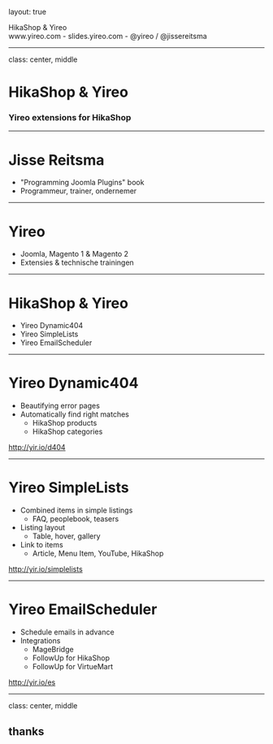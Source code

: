 layout: true
<div class="slide-heading">HikaShop & Yireo</div>
<div class="slide-footer">
    <span>www.yireo.com - slides.yireo.com  - @yireo / @jissereitsma</span>
</div>

---
class: center, middle
# HikaShop & Yireo
### Yireo extensions for HikaShop

---
# Jisse Reitsma
- "Programming Joomla Plugins" book
- Programmeur, trainer, ondernemer

---
# Yireo
- Joomla, Magento 1 & Magento 2
- Extensies & technische trainingen

---
# HikaShop & Yireo
- Yireo Dynamic404
- Yireo SimpleLists
- Yireo EmailScheduler

---
# Yireo Dynamic404
- Beautifying error pages
- Automatically find right matches
    - HikaShop products
    - HikaShop categories

http://yir.io/d404

---
# Yireo SimpleLists
- Combined items in simple listings
    - FAQ, peoplebook, teasers
- Listing layout
    - Table, hover, gallery
- Link to items
    - Article, Menu Item, YouTube, HikaShop

http://yir.io/simplelists

---
# Yireo EmailScheduler
- Schedule emails in advance
- Integrations
    - MageBridge
    - FollowUp for HikaShop 
    - FollowUp for VirtueMart

http://yir.io/es

---
class: center, middle
## thanks
